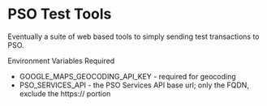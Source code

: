 # PSO Test Tools

Eventually a suite of web based tools to simply sending test transactions to PSO.

Environment Variables Required
- GOOGLE_MAPS_GEOCODING_API_KEY - required for geocoding
- PSO_SERVICES_API - the PSO Services API base url; only the FQDN, exclude the https:// portion
